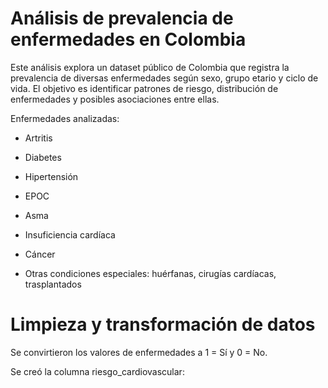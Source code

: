 # Análisis de prevalencia de enfermedades en Colombia
Este análisis explora un dataset público de Colombia que registra la prevalencia de diversas enfermedades según sexo, grupo etario y ciclo de vida. El objetivo es identificar patrones de riesgo, distribución de enfermedades y posibles asociaciones entre ellas.

Enfermedades analizadas:

- Artritis

- Diabetes

- Hipertensión

- EPOC

- Asma

- Insuficiencia cardíaca

- Cáncer

- Otras condiciones especiales: huérfanas, cirugías cardíacas, trasplantados
#  Limpieza y transformación de datos

Se convirtieron los valores de enfermedades a 1 = Sí y 0 = No.

Se creó la columna riesgo_cardiovascular:
